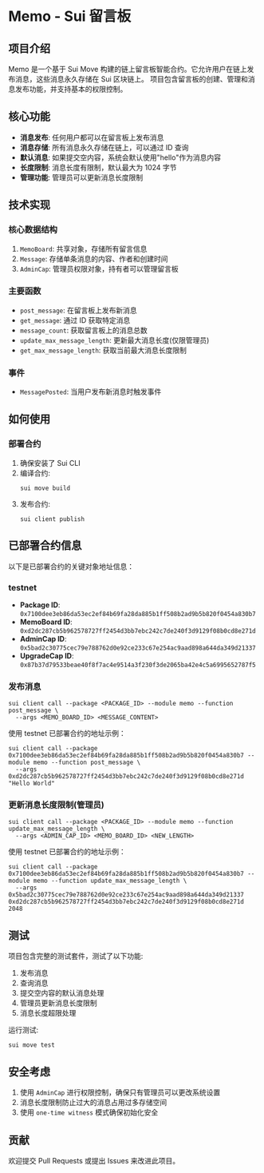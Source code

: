 # Memo - Sui 留言板

## 项目介绍

Memo 是一个基于 Sui Move 构建的链上留言板智能合约。它允许用户在链上发布消息，这些消息永久存储在 Sui 区块链上。
项目包含留言板的创建、管理和消息发布功能，并支持基本的权限控制。

## 核心功能

- **消息发布**: 任何用户都可以在留言板上发布消息
- **消息存储**: 所有消息永久存储在链上，可以通过 ID 查询
- **默认消息**: 如果提交空内容，系统会默认使用"hello"作为消息内容
- **长度限制**: 消息长度有限制，默认最大为 1024 字节
- **管理功能**: 管理员可以更新消息长度限制

## 技术实现

### 核心数据结构

1. `MemoBoard`: 共享对象，存储所有留言信息
2. `Message`: 存储单条消息的内容、作者和创建时间
3. `AdminCap`: 管理员权限对象，持有者可以管理留言板

### 主要函数

- `post_message`: 在留言板上发布新消息
- `get_message`: 通过 ID 获取特定消息
- `message_count`: 获取留言板上的消息总数
- `update_max_message_length`: 更新最大消息长度(仅限管理员)
- `get_max_message_length`: 获取当前最大消息长度限制

### 事件

- `MessagePosted`: 当用户发布新消息时触发事件

## 如何使用

### 部署合约

1. 确保安装了 Sui CLI
2. 编译合约:
   ```
   sui move build
   ```
3. 发布合约:
   ```
   sui client publish
   ```

## 已部署合约信息

以下是已部署合约的关键对象地址信息：

### testnet

- **Package ID**: `0x7100dee3eb86da53ec2ef84b69fa28da885b1ff508b2ad9b5b820f0454a830b7`
- **MemoBoard ID**: `0xd2dc287cb5b962578727ff2454d3bb7ebc242c7de240f3d9129f08b0cd8e271d`
- **AdminCap ID**: `0x5bad2c30775cec79e788762d0e92ce233c67e254ac9aad898a644da349d21337`
- **UpgradeCap ID**: `0x87b37d79533beae40f8f7ac4e9514a3f230f3de2065ba42e4c5a6995652787f5`

### 发布消息

```
sui client call --package <PACKAGE_ID> --module memo --function post_message \
  --args <MEMO_BOARD_ID> <MESSAGE_CONTENT>
```

使用 testnet 已部署合约的地址示例：

```
sui client call --package 0x7100dee3eb86da53ec2ef84b69fa28da885b1ff508b2ad9b5b820f0454a830b7 --module memo --function post_message \
  --args 0xd2dc287cb5b962578727ff2454d3bb7ebc242c7de240f3d9129f08b0cd8e271d "Hello World"
```

### 更新消息长度限制(管理员)

```
sui client call --package <PACKAGE_ID> --module memo --function update_max_message_length \
  --args <ADMIN_CAP_ID> <MEMO_BOARD_ID> <NEW_LENGTH>
```

使用 testnet 已部署合约的地址示例：

```
sui client call --package 0x7100dee3eb86da53ec2ef84b69fa28da885b1ff508b2ad9b5b820f0454a830b7 --module memo --function update_max_message_length \
  --args 0x5bad2c30775cec79e788762d0e92ce233c67e254ac9aad898a644da349d21337 0xd2dc287cb5b962578727ff2454d3bb7ebc242c7de240f3d9129f08b0cd8e271d 2048
```

## 测试

项目包含完整的测试套件，测试了以下功能:

1. 发布消息
2. 查询消息
3. 提交空内容的默认消息处理
4. 管理员更新消息长度限制
5. 消息长度超限处理

运行测试:

```
sui move test
```

## 安全考虑

1. 使用 `AdminCap` 进行权限控制，确保只有管理员可以更改系统设置
2. 消息长度限制防止过大的消息占用过多存储空间
3. 使用 `one-time witness` 模式确保初始化安全

## 贡献

欢迎提交 Pull Requests 或提出 Issues 来改进此项目。
